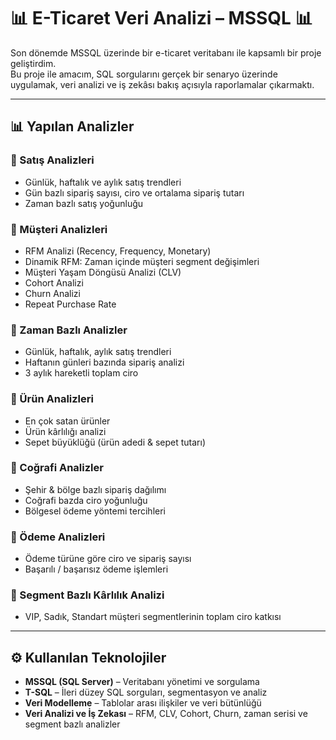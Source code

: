 # 📊 E-Ticaret Veri Analizi – MSSQL 📊

Son dönemde MSSQL üzerinde bir e-ticaret veritabanı ile kapsamlı bir proje geliştirdim.  
Bu proje ile amacım, SQL sorgularını gerçek bir senaryo üzerinde uygulamak, veri analizi ve iş zekâsı bakış açısıyla raporlamalar çıkarmaktı.

---

## 📊 Yapılan Analizler

### 🔹 Satış Analizleri
- Günlük, haftalık ve aylık satış trendleri  
- Gün bazlı sipariş sayısı, ciro ve ortalama sipariş tutarı  
- Zaman bazlı satış yoğunluğu  

### 🔹 Müşteri Analizleri
- RFM Analizi (Recency, Frequency, Monetary)  
- Dinamik RFM: Zaman içinde müşteri segment değişimleri  
- Müşteri Yaşam Döngüsü Analizi (CLV)  
- Cohort Analizi  
- Churn Analizi  
- Repeat Purchase Rate  

### 🔹 Zaman Bazlı Analizler
- Günlük, haftalık, aylık satış trendleri  
- Haftanın günleri bazında sipariş analizi  
- 3 aylık hareketli toplam ciro  

### 🔹 Ürün Analizleri
- En çok satan ürünler  
- Ürün kârlılığı analizi  
- Sepet büyüklüğü (ürün adedi & sepet tutarı)  

### 🔹 Coğrafi Analizler
- Şehir & bölge bazlı sipariş dağılımı  
- Coğrafi bazda ciro yoğunluğu  
- Bölgesel ödeme yöntemi tercihleri  

### 🔹 Ödeme Analizleri
- Ödeme türüne göre ciro ve sipariş sayısı  
- Başarılı / başarısız ödeme işlemleri  

### 🔹 Segment Bazlı Kârlılık Analizi
- VIP, Sadık, Standart müşteri segmentlerinin toplam ciro katkısı  

---

## ⚙️ Kullanılan Teknolojiler

- **MSSQL (SQL Server)** – Veritabanı yönetimi ve sorgulama  
- **T-SQL** – İleri düzey SQL sorguları, segmentasyon ve analiz  
- **Veri Modelleme** – Tablolar arası ilişkiler ve veri bütünlüğü  
- **Veri Analizi ve İş Zekası** – RFM, CLV, Cohort, Churn, zaman serisi ve segment bazlı analizler  

